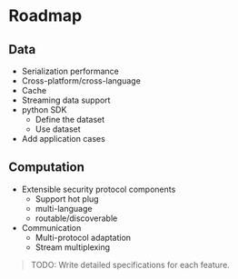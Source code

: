 # Roadmap

## Data
* Serialization performance
* Cross-platform/cross-language
* Cache
* Streaming data support
* python SDK
   * Define the dataset
   * Use dataset
* Add application cases
## Computation
* Extensible security protocol components
   * Support hot plug
   * multi-language
   * routable/discoverable
* Communication
   * Multi-protocol adaptation
   * Stream multiplexing


> TODO: Write detailed specifications for each feature.